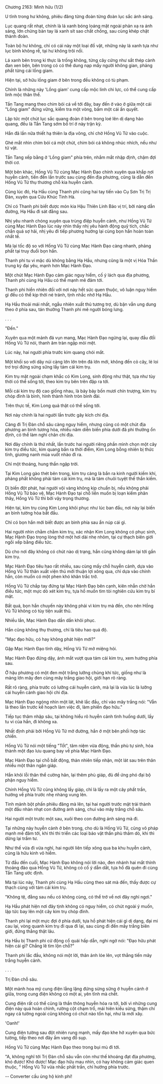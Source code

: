 




Chương 2163: Minh hữu (1/2)


U tĩnh trong hư không, phiêu đãng từng đoàn từng đoàn lục sắc ánh sáng.

Lục quang rất nhạt, chính là lá xanh bóng loáng mặt ngoài phản xạ ra ánh sáng, lớn chừng bàn tay lá xanh sít sao chất chồng, sau cùng khép chặt thành đoàn.

Toàn bộ hư không, chỉ có cái này một loại đồ vật, những này lá xanh tựa như lục bình không rễ, tại hư không trôi nổi.

Lá xanh bên trong kì thực là trống không, từng cây cứng như sắt thép cành đan xen bện, bên trong có có thể dung nạp mấy người không gian, phảng phất từng cái lồng giam.

Hiện tại, sở hữu lồng giam ở bên trong đều không có tù phạm.

Chính là những này 'Lồng giam' cung cấp mộc linh chi lực, có thể cung cấp linh mộc thân thể.

Tần Tang mang theo chim bói cá về tới đây, bay đến ở vào ở giữa một cái "Lồng giam" đứng vững, kiểm tra một vòng, bấm một cái ấn quyết.

Lập tức một chút lục sắc quang đoàn ở bên trong loé lên dị dạng hào quang, đều là Tần Tang sớm bố trí ở này trận kỳ.

Hắn đã lần nữa thiết hạ thiên la địa võng, chỉ chờ Hồng Vũ Tử vào cuộc.

Ghé mắt nhìn chim bói cá một chút, chim bói cá không nhúc nhích, nếu như tử vật.

Tần Tang xếp bằng ở 'Lồng giam" phía trên, nhắm mắt nhập định, chậm đợi thời cơ.

Một bên khác, Hồng Vũ Tử cùng Mạc Hành Đạo chính xuyên qua khắp nơi huyễn cảnh, tiến đến lần trước sau cùng đến địa phương, cũng là dẫn đến Hồng Vũ Tử thụ thương chỗ kia huyễn cảnh.

Cùng lúc đó, Hạ Hầu cùng Thanh phi cũng hai tay tiến vào Cụ Sơn Trị Trị Đàn, xuyên qua Cửu Khúc Tinh Hà.

Chỉ có Thanh phi biết được món kia Hậu Thiên Linh Bảo vị trí, bởi nàng dẫn đường, Hạ Hầu đi sát đằng sau.

Nhị yêu nhanh chóng xuyên qua trùng điệp huyễn cảnh, như Hồng Vũ Tử cùng Mạc Hành Đạo lúc này nhìn thấy nhị yêu hành động quỹ tích, chắc chắn quá sợ hãi, nhị yêu đi tiếp phương hướng lại cùng bọn hắn hoàn toàn nhất tề.

Mà lại tốc độ so với Hồng Vũ Tử cùng Mạc Hành Đạo càng nhanh, phảng phất tại truy đuổi bọn hắn.

Thanh phi tu vi mặc dù không bằng Hạ Hầu, nhưng cũng là một vị Hóa Thần trung kỳ đại yêu, mạnh hơn Mạc Hành Đạo.

Một chút Mạc Hành Đạo cảm giác nguy hiểm, cố ý lách qua địa phương, Thanh phi cùng Hạ Hầu có thể mạnh mẽ đâm tới.

Thanh phi hiển nhiên đối với nơi này hết sức quen thuộc, vô luận nguy hiểm gì đều có thể kịp thời né tránh, tịnh nhắc nhở Hạ Hầu.

Hạ Hầu thoải mái nhất, ngẫu nhiên xuất thủ tương trợ, dù bận vẫn ung dung theo ở phía sau, tán thưởng Thanh phi mê người bóng lưng.

. . .

"Đến."

Xuyên qua một mảnh đá vụn mang, Mạc Hành Đạo ngừng lại, quay đầu đối Hồng Vũ Tử nói, thanh âm tràn ngập mỏi mệt.

Lúc này, hai người phía trước kim quang chói mắt.

Một khối so với dãy núi càng lớn lớn trên đá lớn mới, không đến cỏ cây, lẻ loi trơ trọi đứng sừng sững lấy tám cái kim trụ.

Kim trụ mặt ngoài chạm khắc có Kim Long, sinh động như thật, tựa như tùy thời có thể sống tới, theo kim trụ bên trên đập ra tới.

Mỗi cái kim trụ độ cao giống nhau, là bảy bảy bốn mươi chín trượng, kim trụ chóp đỉnh là bình, hình thành hình tròn bình đài.

Trên thực tế, Kim Long quả thật có thể sống tới.

Nơi này chính là hai người lần trước gãy kích chi địa.

Càng đi Trị Đàn chỗ sâu càng nguy hiểm, nhưng cũng có một chút địa phương an bình tương hòa, nhiều năm diễn biến phía dưới đã phi thường ổn định, có thể làm nghỉ chân chi địa.

Nơi đây chính là thứ nhất, lần trước hai người riêng phần mình chọn một cây kim trụ điều tức, kim quang bắn ra thời điểm, Kim Long bỗng nhiên bị thức tỉnh, giương nanh múa vuốt nhào đi ra.

Chỉ một thoáng, hung thần ngập trời.

Tại Kim Long gào thét bên trong, kim trụ càng là bắn ra kinh người kiếm khí, phảng phất không phải tám cái kim trụ, mà là tám chuôi tuyệt thế thần kiếm.

Dị biến đột phát, hai người vội vàng không kịp chuẩn bị, nếu không phải Hồng Vũ Tử bảo vệ, Mạc Hành Đạo tại chỗ liền muốn bị loạn kiếm phân thây, Hồng Vũ Tử thì bởi vậy trọng thương.

Hiện tại, kim trụ cùng Kim Long khôi phục như lúc ban đầu, nơi này lại biến an bình tường hòa bắt đầu.

Chỉ có bọn hắn mới biết được an bình phía sau ẩn núp cái gì.

Hai người nhìn chằm chằm kim trụ, xác nhận Kim Long không có phục sinh, Mạc Hành Đạo trong lòng thở một hơi dài nhẹ nhõm, tại cự thạch biên giới ngồi xếp bằng điều tức.

Dù cho nơi đây không có chút nào dị trạng, hắn cũng không dám lại tới gần kim trụ.

Mạc Hành Đạo tiêu hao rất nhiều, sau cùng mấy chỗ huyễn cảnh, dựa vào Hồng Vũ Tử thân xuất viện thủ mới thuận lợi xông qua, chỉ dựa vào chính hắn, còn muốn có một phen khó khăn trắc trở.

Hồng Vũ Tử chắp tay đứng tại Mạc Hành Đạo bên cạnh, kiên nhẫn chờ hắn điều tức, một mực dò xét kim trụ, tựa hồ muốn tìm tòi nghiên cứu kim trụ bí mật.

Bất quá, bọn hắn chuyến này không phải vì kim trụ mà đến, cho nên Hồng Vũ Tử không có tùy tiện xuất thủ.

Nhiều lần, Mạc Hành Đạo dần dần khôi phục.

Hắn cũng không thụ thương, chỉ là tiêu hao quá độ.

"Mạc đạo hữu, có hay không phát hiện mới?"

Gặp Mạc Hành Đạo tỉnh dậy, Hồng Vũ Tử mở miệng hỏi.

Mạc Hành Đạo đứng dậy, ánh mắt vượt qua tám cái kim trụ, xem hướng phía sau.

Ở hậu phương có một đen một trắng lưỡng chủng khí tức, giống như là mảng lớn mây đen cùng mây trắng giao hội, giới hạn rõ ràng.

Rất rõ ràng, phía trước có lưỡng cái huyễn cảnh, mà lại là vừa lúc là lưỡng cái huyễn cảnh giao hội chi địa.

Mạc Hành Đạo ngóng nhìn một lát, khẽ lắc đầu, chỉ vào mây trắng nói: "Vẫn là theo lần trước kế hoạch làm việc đi, làm phiền đạo hữu."

Tiếp tục thâm nhập sâu, tại không hiểu rõ huyễn cảnh tình huống dưới, lấy tu vi của hắn, đi không xa.

Nhất định phải bởi Hồng Vũ Tử mở đường, hắn ở một bên phối hợp tác chiến.

Hồng Vũ Tử nói một tiếng "Tốt", tâm niệm vừa động, thần phù tự sinh, hóa thành một đạo lưu quang bay về phía Mạc Hành Đạo.

Mạc Hành Đạo tại chỗ bất động, thản nhiên tiếp nhận, một lát sau trên thân nhiều một thân ngân giáp.

Hắn khôi lỗi thân thể cường hãn, lại thêm phù giáp, đủ để ứng phó đại bộ phận nguy hiểm.

Chính Hồng Vũ Tử cũng không lấy giáp, chỉ là lấy ra một cây phất trần, hướng về phía trước nhẹ nhàng vung lên.

Tinh mảnh bột phấn phiêu đãng mà lên, tại hai người trước mặt trải thành một đầu nhàn nhạt con đường ánh sáng, chui vào mây trắng chỗ sâu.

Hai người một trước một sau, xuôi theo con đường ánh sáng mà đi.

Tại những này huyễn cảnh ở bên trong, cho dù là Hồng Vũ Tử, cũng vô pháp mạnh mẽ đâm tới, khi thì thi triển các loại bảo vật thần phù thăm dò, khi thì dừng lại trầm tư.

Như thế vừa đi vừa nghỉ, hai người liên tiếp xông qua ba khu huyễn cảnh, cũng là hữu kinh vô hiểm.

Từ đầu đến cuối, Mạc Hành Đạo không nói lời nào, đen nhánh hai mắt thỉnh thoảng đảo qua Hồng Vũ Tử, không có cố ý dẫn dắt, tựa hồ đã quên đi cùng Tần Tang ước định.

Mà tại lúc này, Thanh phi cùng Hạ Hầu cũng theo sát mà đến, thấy được cự thạch cùng với tám cái kim trụ.

"Không tệ, đằng sau nếu có không cùng, có thể trở về nơi đây nghỉ ngơi."

Hạ Hầu phát hiện nơi đây tịnh không có nguy hiểm, có chút ngoài ý muốn, lập tức bay lên một cây kim trụ chóp đỉnh.

Thanh phi lại một mực đợi ở phía dưới, tựa hồ phát hiện cái gì dị dạng, đại mi cau lại, vòng quanh kim trụ đi qua đi lại, sau cùng đi đến mây trắng biên giới, đứng thẳng thật lâu.

Hạ Hầu bị Thanh phi cử động cổ quái hấp dẫn, nghi ngờ nói: "Đạo hữu phát hiện cái gì? Chẳng lẽ tìm lộn chỗ?"

Thanh phi lắc đầu, không nói một lời, thân ảnh lóe lên, vọt thẳng tiến mây trắng huyễn cảnh.

. . .

Trị Đàn chỗ sâu.

Một mảnh hoa mỹ cung điện lẳng lặng đứng sừng sững ở huyễn cảnh ở giữa, trong cung điện không có một ai, yên tĩnh mà chết.

Cung điện rất có thể cũng là thần thông huyễn hóa ra tới, bởi vì những cung điện này quá hoàn chỉnh, rường cột chạm trổ, mái hiên kiều sừng, thậm chí ngay cả tường ngoài cũng không có chút nào tổn hại, như là mới xây.

'Oanh!'

Cung điện tường sau đột nhiên rung mạnh, mấy đạo khe hở xuyên qua bức tường, tiếp theo nơi đây ầm vang đổ sụp.

Hồng Vũ Tử cùng Mạc Hành Đạo theo trong bụi mù đi tới.

"A, không nghĩ tới Trị Đàn chỗ sâu vẫn còn như thế khoáng đạt địa phương, khó được! Khó được! Mạc đạo hữu mau nhìn, có hay không cảm giác quen thuộc, " Hồng Vũ Tử vừa nhấc phất trần, chỉ hướng phía trước.

--
Converter cầu ủng hộ kinh phí!




